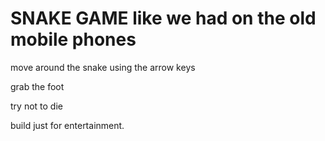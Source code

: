 # SNAKE GAME like we had on the old mobile phones

move around the snake using the arrow keys

grab the foot

try not to die

build just for entertainment.